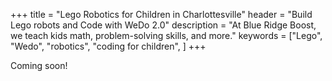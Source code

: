 +++
title = "Lego Robotics for Children in Charlottesville"
header = "Build Lego robots and Code with WeDo 2.0"
description = "At Blue Ridge Boost, we teach kids math, problem-solving skills, and more." 
keywords = ["Lego", "Wedo", "robotics",  "coding for children", ]
+++

Coming soon!